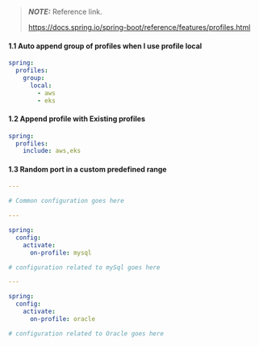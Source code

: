 > **_NOTE:_**  Reference link.
> 
> https://docs.spring.io/spring-boot/reference/features/profiles.html
> 

#### 1.1 Auto append group of profiles when I use profile **local**

```yaml
spring:
  profiles:
    group:
      local:
        - aws
        - eks
```

#### 1.2 Append profile with Existing profiles

```yaml
spring:
  profiles:
    include: aws,eks
```

#### 1.3 Random port in a custom predefined range

```yaml
---

# Common configuration goes here

---

spring:
  config:
    activate:
      on-profile: mysql

# configuration related to mySql goes here

---

spring:
  config:
    activate:
      on-profile: oracle

# configuration related to Oracle goes here      

```